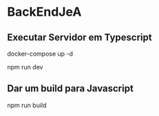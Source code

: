 # BackEndJeA

## Executar Servidor em Typescript 

docker-compose up -d 

npm run dev

## Dar um build para Javascript

npm run build
